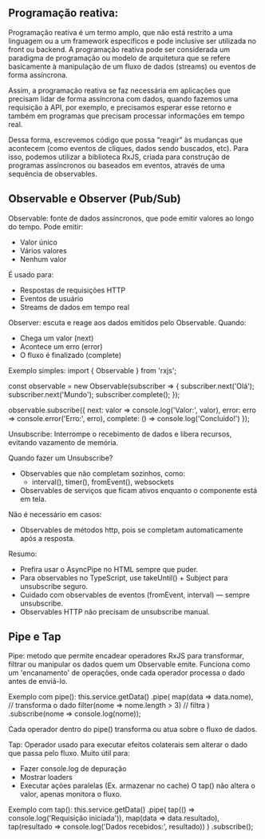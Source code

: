## Programação reativa:
Programação reativa é um termo amplo, que não está restrito a uma linguagem ou a um framework específicos e pode inclusive ser utilizada no front ou backend. A programação reativa pode ser considerada um paradigma de programação ou modelo de arquitetura que se refere basicamente à manipulação de um fluxo de dados (streams) ou eventos de forma assíncrona.

Assim, a programação reativa se faz necessária em aplicações que precisam lidar de forma assíncrona com dados, quando fazemos uma requisição à API, por exemplo, e precisamos esperar esse retorno e também em programas que precisam processar informações em tempo real.

Dessa forma, escrevemos código que possa “reagir” às mudanças que acontecem (como eventos de cliques, dados sendo buscados, etc). Para isso, podemos utilizar a biblioteca RxJS, criada para construção de programas assíncronos ou baseados em eventos, através de uma sequência de observables.

## Observable e Observer (Pub/Sub)
Observable: fonte de dados assíncronos, que pode emitir valores ao longo do tempo. Pode emitir:
- Valor único
- Vários valores
- Nenhum valor

É usado para:
- Respostas de requisições HTTP
- Eventos de usuário
- Streams de dados em tempo real

Observer: escuta e reage aos dados emitidos pelo Observable. Quando:
- Chega um valor (next)
- Acontece um erro (error)
- O fluxo é finalizado (complete)

Exemplo simples:
import { Observable } from 'rxjs';

const observable = new Observable<string>(subscriber => {
  subscriber.next('Olá');
  subscriber.next('Mundo');
  subscriber.complete();
});

observable.subscribe({
  next: valor => console.log('Valor:', valor),
  error: erro => console.error('Erro:', erro),
  complete: () => console.log('Concluído!')
});

Unsubscribe: Interrompe o recebimento de dados e libera recursos, evitando vazamento de memória.

Quando fazer um Unsubscribe?
- Observables que não completam sozinhos, como:
    - interval(), timer(), fromEvent(), websockets
- Observables de serviços que ficam ativos enquanto o componente está em tela.

Não é necessário em casos:
- Observables de métodos http, pois se completam automaticamente após a resposta.

Resumo:
- Prefira usar o AsyncPipe no HTML sempre que puder.
- Para observables no TypeScript, use takeUntil() + Subject para unsubscribe seguro.
- Cuidado com observables de eventos (fromEvent, interval) — sempre unsubscribe.
- Observables HTTP não precisam de unsubscribe manual.

## Pipe e Tap
Pipe: metodo que permite encadear operadores RxJS para transformar, filtrar ou manipular os dados quem um Observable emite. Funciona como um 'encanamento' de operações, onde cada operador processa o dado antes de enviá-lo.

Exemplo com pipe():
this.service.getData()
  .pipe(
    map(data => data.nome),  // transforma o dado
    filter(nome => nome.length > 3)  // filtra
  )
  .subscribe(nome => console.log(nome));

Cada operador dentro do pipe() transforma ou atua sobre o fluxo de dados.

Tap: Operador usado para executar efeitos colaterais sem alterar o dado que passa pelo fluxo. Muito útil para:
- Fazer console.log de depuração
- Mostrar loaders
- Executar ações paralelas (Ex. armazenar no cache)
O tap() não altera o valor, apenas monitora o fluxo.

Exemplo com tap():
this.service.getData()
  .pipe(
    tap(() => console.log('Requisição iniciada')),
    map(data => data.resultado),
    tap(resultado => console.log('Dados recebidos:', resultado))
  )
  .subscribe();